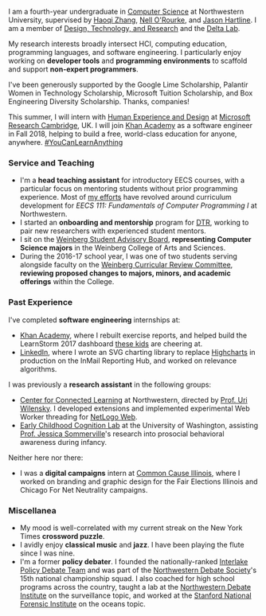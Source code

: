 I am a fourth-year undergraduate in [Computer Science](http://eecs.northwestern.edu) at Northwestern University, supervised by [Haoqi Zhang](http://users.eecs.northwestern.edu/~hq), [Nell O'Rourke](http://www.eleanorourke.com), and [Jason Hartline](https://sites.northwestern.edu/hartline/). I am a member of [Design, Technology, and Research](http://dtr.northwestern.edu) and the [Delta Lab](http://delta.northwestern.edu).

My research interests broadly intersect HCI, computing education, programming languages, and software engineering. I particularly enjoy working on **developer tools** and **programming environments** to scaffold and support **non-expert programmers**.

I've been generously supported by the Google Lime Scholarship, Palantir Women in Technology Scholarship, Microsoft Tuition Scholarship, and Box Engineering Diversity Scholarship. Thanks, companies!

This summer, I will intern with [Human Experience and Design](https://hxd.research.microsoft.com/) at [Microsoft Research Cambridge](https://www.microsoft.com/en-us/research/lab/microsoft-research-cambridge/), UK. I will join [Khan Academy](http://khanacademy.org) as a software engineer in Fall 2018, helping to build a free, world-class education for anyone, anywhere. [#YouCanLearnAnything](https://www.khanacademy.org/youcanlearnanything)

### Service and Teaching

- I'm a **head teaching assistant** for introductory EECS courses, with a particular focus on mentoring students without prior programming experience. Most of [my efforts](#teaching) have revolved around curriculum development for *EECS 111: Fundamentals of Computer Programming I* at Northwestern.
- I started an **onboarding and mentorship** program for [DTR](http://dtr.northwestern.edu), working to pair new researchers with experienced student mentors.
- I sit on the [Weinberg Student Advisory Board](http://www.weinberg.northwestern.edu/undergraduate/enrichment-opportunities/sab/), **representing Computer Science majors** in the Weinberg College of Arts and Sciences.
- During the 2016-17 school year, I was one of two students serving alongside faculty on the [Weinberg Curricular Review Committee](https://www.weinberg.northwestern.edu/faculty/teaching-research-service/teaching-curriculum/curricular-committee-actions/#CRC), **reviewing proposed changes to majors, minors, and academic offerings** within the College.

### Past Experience

I've completed **software engineering** internships at:

- [Khan Academy](http://engineering.khanacademy.org/), where I rebuilt exercise reports, and helped build the LearnStorm 2017 dashboard [these kids](https://twitter.com/khanacademy/status/916413918347776000) are cheering at.
- [LinkedIn](https://engineering.linkedin.com/), where I wrote an SVG charting library to replace [Highcharts](https://www.highcharts.com/) in production on the InMail Reporting Hub, and worked on relevance algorithms.

I was previously a **research assistant** in the following groups:

- [Center for Connected Learning](http://ccl.northwestern.edu/) at Northwestern, directed by [Prof. Uri Wilensky](http://ccl.northwestern.edu/Uri.shtml). I developed extensions and implemented experimental Web Worker threading for [NetLogo Web](http://netlogoweb.org).
- [Early Childhood Cognition Lab](http://depts.washington.edu/eccl/) at the University of Washington, assisting [Prof. Jessica Sommerville](http://depts.washington.edu/eccl/people/)'s research into prosocial behavioral awareness during infancy.

Neither here nor there:

- I was a **digital campaigns** intern at [Common Cause Illinois](http://www.commoncause.org/states/illinois/about/?referrer=https://www.google.com/), where I worked on branding and graphic design for the Fair Elections Illinois and Chicago For Net Neutrality campaigns.

### Miscellanea

- My mood is well-correlated with my current streak on the New York Times **crossword puzzle**.
- I avidly enjoy **classical music** and **jazz**. I have been playing the flute since I was nine.
- I'm a former **policy debater**. I founded the nationally-ranked [Interlake Policy Debate Team](http://www.interlakedebate.org/) and was part of the [Northwestern Debate Society](https://www.communication.northwestern.edu/learn/student_activities/debate)'s 15th national championship squad. I also coached for high school programs across the country, taught a lab at the [Northwestern Debate Institute](https://nhsi.northwestern.edu/debate-division/) on the surveillance topic, and worked at the [Stanford National Forensic Institute](https://snfi.stanford.edu/) on the oceans topic.

